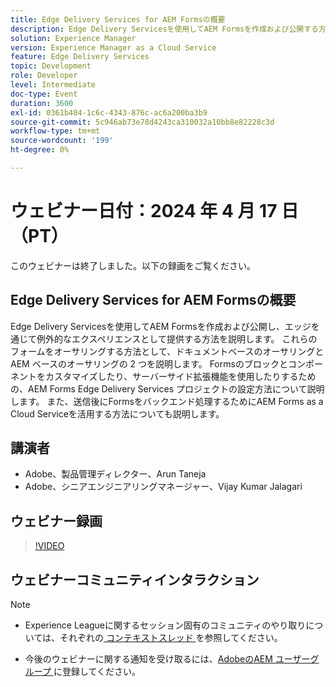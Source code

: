 ```yaml
---
title: Edge Delivery Services for AEM Formsの概要
description: Edge Delivery Servicesを使用してAEM Formsを作成および公開する方法を説明します。ドキュメントベースおよびAEM ベースのオーサリング、カスタマイズのためのプロジェクト設定、バックエンド処理のためのAEM Forms as a Cloud Serviceの活用について説明します。
solution: Experience Manager
version: Experience Manager as a Cloud Service
feature: Edge Delivery Services
topic: Development
role: Developer
level: Intermediate
doc-type: Event
duration: 3600
exl-id: 0361b404-1c6c-4343-876c-ac6a200ba3b9
source-git-commit: 5c946ab73e78d4243ca310032a10bb8e82228c3d
workflow-type: tm+mt
source-wordcount: '199'
ht-degree: 0%

---
```


# ウェビナー日付：2024 年 4 月 17 日（PT）

このウェビナーは終了しました。以下の録画をご覧ください。

## Edge Delivery Services for AEM Formsの概要

Edge Delivery Servicesを使用してAEM Formsを作成および公開し、エッジを通じて例外的なエクスペリエンスとして提供する方法を説明します。 これらのフォームをオーサリングする方法として、ドキュメントベースのオーサリングとAEM ベースのオーサリングの 2 つを説明します。 Formsのブロックとコンポーネントをカスタマイズしたり、サーバーサイド拡張機能を使用したりするための、AEM Forms Edge Delivery Services プロジェクトの設定方法について説明します。 また、送信後にFormsをバックエンド処理するためにAEM Forms as a Cloud Serviceを活用する方法についても説明します。

## 講演者

* Adobe、製品管理ディレクター、Arun Taneja
* Adobe、シニアエンジニアリングマネージャー、Vijay Kumar Jalagari

## ウェビナー録画

>[!VIDEO](https://video.tv.adobe.com/v/3428434/)

## ウェビナーコミュニティインタラクション

>[!NOTE]
> 
>* Experience Leagueに関するセッション固有のコミュニティのやり取りについては、それぞれの [&#x200B; コンテキストスレッド &#x200B;](https://adobe.ly/4aCz0OE) を参照してください。
>
>* 今後のウェビナーに関する通知を受け取るには、[AdobeのAEM ユーザーグループ &#x200B;](https://aem-augs.adobe.com/) に登録してください。
